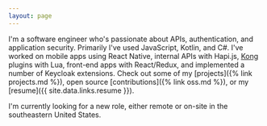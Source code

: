 ```yaml
---
layout: page
---
```


I'm a software engineer who's passionate about APIs, authentication, and application security. 
Primarily I've used JavaScript, Kotlin, and C#. I've worked on mobile apps using React Native, internal APIs with Hapi.js, [Kong](https://konghq.com/) plugins with Lua, front-end apps with React/Redux, and implemented a number of Keycloak extensions.
Check out some of my [projects]({% link projects.md %}), open source [contributions]({% link oss.md %}), or my [resume]({{ site.data.links.resume }}).

I'm currently looking for a new role, either remote or on-site in the southeastern United States. 
